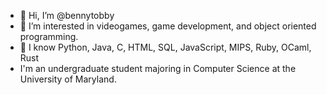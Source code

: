 - 👋 Hi, I’m @bennytobby
- 👀 I’m interested in videogames, game development, and object oriented programming.
- 🌱 I know Python, Java, C, HTML, SQL, JavaScript, MIPS, Ruby, OCaml, Rust
- I'm an undergraduate student majoring in Computer Science at the University of Maryland.

<!---
bennytobby/bennytobby is a ✨ special ✨ repository because its `README.md` (this file) appears on your GitHub profile.
You can click the Preview link to take a look at your changes.
--->
